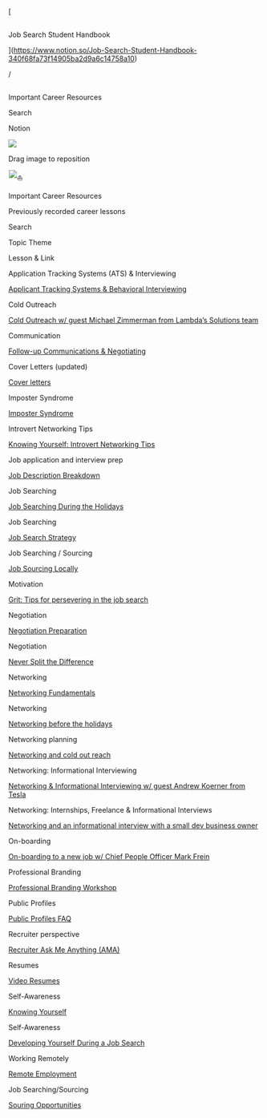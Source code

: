 \[

![🔎](data:image/gif;base64,R0lGODlhAQABAIAAAP///wAAACH5BAEAAAAALAAAAAABAAEAAAICRAEAOw==)

Job Search Student Handbook

\](https://www.notion.so/Job-Search-Student-Handbook-340f68fa73f14905ba2d9a6c14758a10)

/

![⛵](data:image/gif;base64,R0lGODlhAQABAIAAAP///wAAACH5BAEAAAAALAAAAAABAAEAAAICRAEAOw==)

Important Career Resources

Search

Notion

![](https://images.unsplash.com/photo-1581474859688-82ea214f852c?ixlib=rb-1.2.1&q=85&fm=jpg&crop=entropy&cs=srgb&ixid=eyJhcHBfaWQiOjYzOTIxfQ&w=3600)

Drag image to reposition

![⛵](data:image/gif;base64,R0lGODlhAQABAIAAAP///wAAACH5BAEAAAAALAAAAAABAAEAAAICRAEAOw==)![⛵](https://notion-emojis.s3-us-west-2.amazonaws.com/v0/svg-twitter/26f5.svg)

Important Career Resources

Previously recorded career lessons

Search

[](https://www.notion.so/c81ba03e35bd48b6a876638731eb1db6?v=28539337bcfd478fb38b718d170b4079)

Topic Theme

Lesson & Link

Application Tracking Systems (ATS) & Interviewing

[Applicant Tracking Systems & Behavioral Interviewing](https://lambdaschool.zoom.us/rec/play/6JJ7dO2tqDg3EtGQ5ASDVvctW43pLqqs0XQWr_cIyhmxUXJQYVqkZ-QTYOL4qdvaxdBwgiz-etWJMTY5?autoplay=true&startTime=1586279106000)

Cold Outreach

[Cold Outreach w/ guest Michael Zimmerman from Lambda’s Solutions team](https://www.youtube.com/watch?v=24KLqL6n40w&feature=youtu.be)

Communication

[Follow-up Communications & Negotiating](https://www.youtube.com/watch?v=QWsfs5Zn6oQ&feature=youtu.be)

Cover Letters (updated)

[Cover letters](https://lambdaschool.zoom.us/rec/share/3uJMI6vS8DNLRLPpwRrNBZEMD6bjT6a8gCQZrvYKykccH6PSIqh2ocq7TF4OjuVj)

Imposter Syndrome

[Imposter Syndrome](https://lambdaschool.zoom.us/rec/play/uZIuIbuorTk3HNfE4QSDCqB-W43rLq-sgCcc-vcKnhywVSEAYVCiYboUYbTlxp4A_8C-qa6W9uElvOqZ?autoplay=true&startTime=1582653887000)

Introvert Networking Tips

[Knowing Yourself: Introvert Networking Tips](https://lambdaschool.zoom.us/rec/share/Y8a3ViDDrp-foaJ1Z838sQcGTMt-h-nvIWJa2UKm26TR6M-Enn4vjC9w5cdT3SxD.BWRBAWrc3T0l49RM)

Job application and interview prep

[Job Description Breakdown](https://youtu.be/TwIXaMeg0HY)

Job Searching

[Job Searching During the Holidays](https://lambdaschool.zoom.us/rec/play/vZN4duj-pz83G92V5QSDAqJ6W9S7ev2shiJM-KEMmEq0ASQLNAX0Y-cQNuvm8CJGYoyvzS3YZmIYhQM5?autoplay=true&startTime=1575396267000)

Job Searching

[Job Search Strategy](https://youtu.be/y0BPEDR9qJA)

Job Searching / Sourcing

[Job Sourcing Locally](https://youtu.be/Z1gIDTGbScE)

Motivation

[Grit: Tips for persevering in the job search](https://lambdaschool.zoom.us/rec/play/6MYsJu35rG03SIKV4wSDB_8rW469e6ms2iMZ_KYKyhvkAiFXZ1KvZuQbYuFGQPT51r0al-0o3uz0oHTP?autoplay=true&startTime=1594746217000)

Negotiation

[Negotiation Preparation](https://lambdaschool.zoom.us/rec/share/9-JVAo306WNLQYXE-hGBd7IYEo_Meaa81ChI-fQPnx6rfcT1aGm2kEFAw39SZ7fK)

Negotiation

[Never Split the Difference](https://lambdaschool.zoom.us/rec/share/7-pnILTh7VlORc_W60r9QY09RYn3T6a813Id8_pemdi9L7DyUsQus4rkYVIOeoY)

Networking

[Networking Fundamentals](https://youtu.be/1_GBchR99Y0)

Networking

[Networking before the holidays](https://lambdaschool.zoom.us/rec/share/xp33S3VJyRmE2riwcQrbUF9cUVr3TxD3Te2F7g0CW6SQ02zgLB5_mMdUopF8apWl.tH0_aSWaWSy3Hv3o)

Networking planning

[Networking and cold out reach](https://lambdaschool.zoom.us/rec/share/y_QsJY_Zp31IcJGOx2DRZYoHQaW-X6a80XMb8vdfmh0e3Dm22cWxTuMmdsojLr8n)

Networking: Informational Interviewing

[Networking & Informational Interviewing w/ guest Andrew Koerner from Tesla](https://lambdaschool.zoom.us/rec/play/u5J8d-j5_DI3GYLHtASDAfd7W466J_ishikf_acNyUawVSEEZgD1ZbYXa-qkO44u1Hn0MzxQ57ejrNgC?autoplay=true&startTime=1580234601000)

Networking: Internships, Freelance & Informational Interviews

[Networking and an informational interview with a small dev business owner](https://lambdaschool.zoom.us/rec/share/tNE2A7Xu9UhOfp3yq2vFC4IMJra8T6a81CMdr_VcmB3hy-Ifla9KwO2Wbo6nD-B8?startTime=1594141334000)

On-boarding

[On-boarding to a new job w/ Chief People Officer Mark Frein](https://youtu.be/lwMuzmu1uv0)

Professional Branding

[Professional Branding Workshop](https://lambdaschool.zoom.us/rec/share/9-ptIZjpqT1JQZXu11zSB5IqAqHaT6a8hHJL_vZezh2CrUH4ybEQwO9sld0fPb6R)

Public Profiles

[Public Profiles FAQ](https://www.notion.so/b43022cc9bee48a89e5fc43b938238f0)

Recruiter perspective

[Recruiter Ask Me Anything (AMA)](https://youtu.be/bUE56NKztMo)

Resumes

[Video Resumes](https://youtu.be/q3M7pjq5lqA)

Self-Awareness

[Knowing Yourself](https://lambdaschool.zoom.us/rec/play/6ZV7Jr36rGg3GYeS5ASDBPEvW43vLPqs1ydL_fMJnUnjBSFXNgeiN7MXZLfVZtg_sABVb4VQl9xI6tRL?continueMode=true)

Self-Awareness

[Developing Yourself During a Job Search](https://lambdaschool.zoom.us/rec/share/xJ1Lc63W_XhOfa_dxB7RBpU9QZbGX6a8h3ce_vcFyxy-JLbY7iXZA9wvUREi3Nmn?startTime=1588698295000)

Working Remotely

[Remote Employment](https://lambdaschool.zoom.us/rec/play/uscld72g_283HNTE4gSDAPZ5W420Kqqs0XUf_vJczBqxAnkCYwL3MuETZOskHnZg8s8xa0s9OBNmSB-f?autoplay=true&startTime=1584464694000)

Job Searching/Sourcing

[Souring Opportunities](https://lambdaschool.zoom.us/rec/play/uscld72g_283HNTE4gSDAPZ5W420Kqqs0XUf_vJczBqxAnkCYwL3MuETZOskHnZg8s8xa0s9OBNmSB-f?autoplay=true&startTime=1584464694000)
